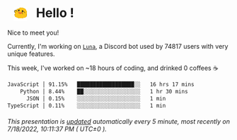 <h1>   <img src="./spoinky.gif" style="vertical-align:middle;" width="30px">   Hello ! </h1>

Nice to meet you!

Currently, I'm working on <a href='https://github.com/Asgarrrr/Luna'>`Luna`</a>, a Discord bot used by 74817 users with very unique features.

This week, I've worked on ~18 hours of coding, and drinked 0 coffees ☕

```
JavaScript │ 91.15%   ██████████████████░░   16 hrs 17 mins
    Python │ 8.44%    ██░░░░░░░░░░░░░░░░░░   1 hr 30 mins
      JSON │ 0.15%    ░░░░░░░░░░░░░░░░░░░░   1 min
TypeScript │ 0.11%    ░░░░░░░░░░░░░░░░░░░░   1 min
```

###### This presentation is [updated](https://github.com/Asgarrrr) automatically every 5 minute, most recently on 7/18/2022, 10:11:37 PM ( UTC±0 ).